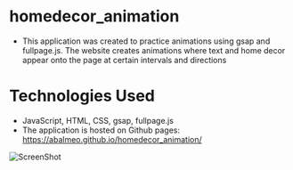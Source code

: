 # homedecor_animation

* This application was created to practice animations using gsap and fullpage.js. The website creates animations where text and home decor appear onto the page at certain intervals and directions

# Technologies Used
* JavaScript, HTML, CSS, gsap, fullpage.js
* The application is hosted on Github pages: https://abalmeo.github.io/homedecor_animation/


![ScreenShot](https://user-images.githubusercontent.com/24628091/66276768-9239db80-e84a-11e9-86f8-9b2b8ce47f8d.gif)
